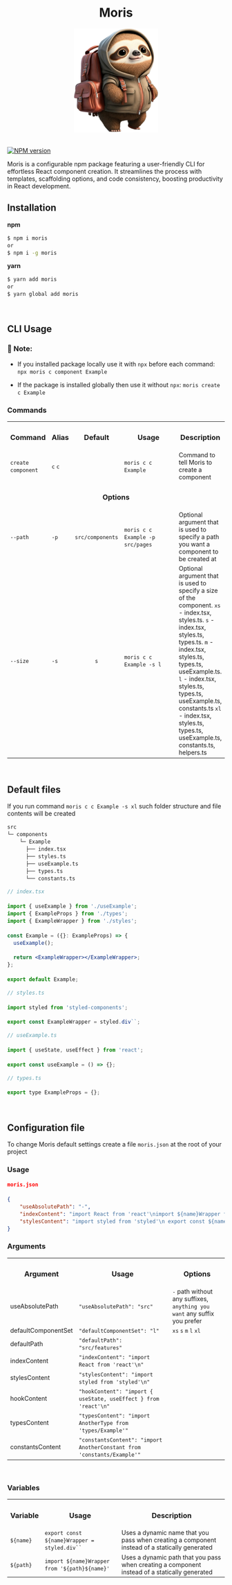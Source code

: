 <h1 align='center'><b>Moris</b></h1>

<div align='center'>
<img height='240px' src='images/moris.png' alt='moris' />
</div>

</br>

[![NPM version][npm-image]][npm-url]

[npm-image]: https://img.shields.io/npm/v/moris.svg
[npm-url]: http://npmjs.org/package/moris

Moris is a configurable npm package featuring a user-friendly CLI for effortless React component creation. It streamlines the process with templates, scaffolding options, and code consistency, boosting productivity in React development.

<h2><b>Installation</b></h2>

**npm**

```bash
$ npm i moris
or
$ npm i -g moris
```

**yarn**

```bash
$ yarn add moris
or
$ yarn global add moris
```

</br>

<h2><b>CLI Usage</b></h2>

<h3>🚨 Note:</h3>

- If you installed package locally use it with <code>npx</code> before each command: <code>npx moris c component Example</code>

- If the package is installed globally then use it without <code>npx</code>: <code>moris create c Example</code>

<h3><b>Commands</b></h3>

<table>
  <tr>
    <th><h3><b>Command</b></h3></th>
    <th><h3><b>Alias</b></h3></th>
    <th><h3><b>Default</b></h3></th>
    <th width='27%'><h3><b>Usage</b></h3></th>
    <th><h3><b>Description</b></h3></th>
  </tr>
  <tr>
    <td><code>create component</code></td>
    <td><code>c</code> <code>c</code></td>
    <td></td>
    <td><code>moris c c Example</code></td>
    <td>Command to tell Moris to create a component</td>
  </tr>
  <tr>
    <td colspan='5' align='center'><h3><b>Options</b></h3></td>
  </tr>
  <tr>
    <td><code>--path</code></td>
    <td><code>-p</code></td>
    <td><code>src/components</code></td>
    <td><code>moris c c Example -p src/pages</code></td>
    <td>Optional argument that is used to specify a path you want a component to be created at</td>
  </tr>
  <tr>
    <td><code>--size</code></td>
    <td><code>-s</code></td>
    <td align='center'><code>s</code></td>
    <td><code>moris c c Example -s l</code></td>
    <td>Optional argument that is used to specify a size of the component. <code>xs</code> - index.tsx, styles.ts. <code>s</code> -  index.tsx, styles.ts, types.ts. <code>m</code> - index.tsx, styles.ts, types.ts, useExample.ts. <code>l</code> - index.tsx, styles.ts, types.ts, useExample.ts, constants.ts <code>xl</code> - index.tsx, styles.ts, types.ts, useExample.ts, constants.ts, helpers.ts</td>
  </tr>
</table>

</br>

<h2><b>Default files</b></h2>

If you run command <code>moris c c Example -s xl</code> such folder structure and file contents will be created

```bash
src
└─ components
    └─ Example
      ├── index.tsx
      ├── styles.ts
      ├── useExample.ts
      ├── types.ts
      └── constants.ts
```

```jsx
// index.tsx 

import { useExample } from './useExample';
import { ExampleProps } from './types';
import { ExampleWrapper } from './styles';

const Example = ({}: ExampleProps) => {
  useExample();

  return <ExampleWrapper></ExampleWrapper>;
};

export default Example;
```

```jsx
// styles.ts

import styled from 'styled-components';

export const ExampleWrapper = styled.div``;
```

```jsx
// useExample.ts

import { useState, useEffect } from 'react';

export const useExample = () => {};
```

```jsx
// types.ts

export type ExampleProps = {};
```

</br>

<h2><b>Configuration file</b></h2>


To change Moris default settings create a file <code>moris.json</code> at the root of your project

<h3><b>Usage</b></h3>

```json
moris.json

{
    "useAbsolutePath": "-",
    "indexContent": "import React from 'react'\nimport ${name}Wrapper from '${path}${name}'\n",
    "stylesContent": "import styled from 'styled'\n export const ${name}Wrapper = styled.div``\n"
}
```

<h3><b>Arguments</b></h3>

<table>
  <tr>
    <th><h3><b>Argument</b></h3></th>
    <th><h3><b>Usage</b></h3></th>
    <th><h3><b>Options</b></h3></th>
  </tr>
  <tr>
    <td>useAbsolutePath</td>
    <td><code>"useAbsolutePath": "src"</code></td>
    <td><code>-</code> path without any suffixes, <code>anything you want</code> any suffix you prefer</td>
  </tr>
  <tr>
    <td>defaultComponentSet</td>
    <td><code>"defaultComponentSet": "l"</code></td>
    <td><code>xs</code> <code>s</code> <code>m</code> <code>l</code> <code>xl</code></td>
  </tr>
  <tr>
    <td>defaultPath</td>
    <td><code>"defaultPath": "src/features"</code></td>
  </tr>
  <tr>
    <td>indexContent</td>
    <td><code>"indexContent": "import React from 'react'\n"</code></td>
  </tr>
  <tr>
    <td>stylesContent</td>
    <td><code>"stylesContent": "import styled from 'styled'\n"</code></td>
  </tr>
  <tr>
    <td>hookContent</td>
    <td><code>"hookContent": "import { useState, useEffect } from 'react'\n"</code></td>
  </tr>
  <tr>
    <td>typesContent</td>
    <td><code>"typesContent": "import AnotherType from 'types/Example'"</code></td>
  </tr>
  <tr>
    <td>constantsContent</td>
    <td><code>"constantsContent": "import AnotherConstant from 'constants/Example'"</code></td>
  </tr>
</table>

</br>

<h3><b>Variables</b></h3>


<table>
  <tr>
    <th><h3><b>Variable</b></h3></th>
    <th><h3><b>Usage</b></h3></th>
    <th><h3><b>Description</b></h3></th>
  </tr>
  <tr>
    <td><code>${name}</code></td>
    <td><code>export const ${name}Wrapper = styled.div``</code></td>
    <td>Uses a dynamic name that you pass when creating a component instead of a statically generated</td>
  </tr>
  <tr>
    <td><code>${path}</code></td>
    <td><code>import ${name}Wrapper from '${path}${name}'</code></td>
    <td>Uses a dynamic path that you pass when creating a component instead of a statically generated</td>
  </tr>
</table>
